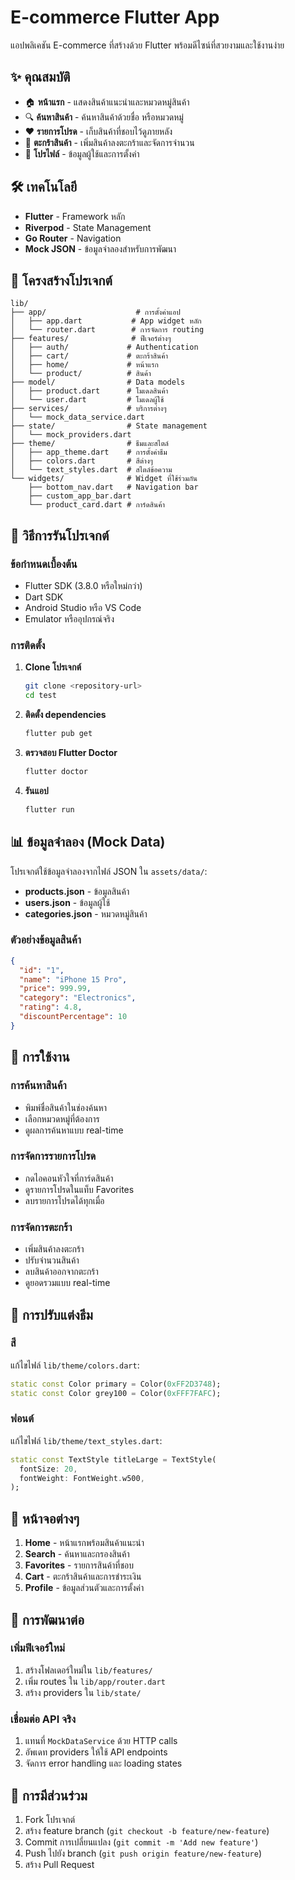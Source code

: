 # E-commerce Flutter App

แอปพลิเคชัน E-commerce ที่สร้างด้วย Flutter พร้อมดีไซน์ที่สวยงามและใช้งานง่าย

## ✨ คุณสมบัติ

- 🏠 **หน้าแรก** - แสดงสินค้าแนะนำและหมวดหมู่สินค้า
- 🔍 **ค้นหาสินค้า** - ค้นหาสินค้าด้วยชื่อ หรือหมวดหมู่
- ❤️ **รายการโปรด** - เก็บสินค้าที่ชอบไว้ดูภายหลัง
- 🛒 **ตะกร้าสินค้า** - เพิ่มสินค้าลงตะกร้าและจัดการจำนวน
- 👤 **โปรไฟล์** - ข้อมูลผู้ใช้และการตั้งค่า

## 🛠️ เทคโนโลยี

- **Flutter** - Framework หลัก
- **Riverpod** - State Management
- **Go Router** - Navigation
- **Mock JSON** - ข้อมูลจำลองสำหรับการพัฒนา

## 📁 โครงสร้างโปรเจกต์

```
lib/
├── app/                    # การตั้งค่าแอป
│   ├── app.dart           # App widget หลัก
│   └── router.dart        # การจัดการ routing
├── features/              # ฟีเจอร์ต่างๆ
│   ├── auth/             # Authentication
│   ├── cart/             # ตะกร้าสินค้า
│   ├── home/             # หน้าแรก
│   └── product/          # สินค้า
├── model/                # Data models
│   ├── product.dart      # โมเดลสินค้า
│   └── user.dart         # โมเดลผู้ใช้
├── services/             # บริการต่างๆ
│   └── mock_data_service.dart
├── state/                # State management
│   └── mock_providers.dart
├── theme/                # ธีมและสไตล์
│   ├── app_theme.dart    # การตั้งค่าธีม
│   ├── colors.dart       # สีต่างๆ
│   └── text_styles.dart  # สไตล์ข้อความ
└── widgets/              # Widget ที่ใช้ร่วมกัน
    ├── bottom_nav.dart   # Navigation bar
    ├── custom_app_bar.dart
    └── product_card.dart # การ์ดสินค้า
```

## 🚀 วิธีการรันโปรเจกต์

### ข้อกำหนดเบื้องต้น

- Flutter SDK (3.8.0 หรือใหม่กว่า)
- Dart SDK
- Android Studio หรือ VS Code
- Emulator หรืออุปกรณ์จริง

### การติดตั้ง

1. **Clone โปรเจกต์**
   ```bash
   git clone <repository-url>
   cd test
   ```

2. **ติดตั้ง dependencies**
   ```bash
   flutter pub get
   ```

3. **ตรวจสอบ Flutter Doctor**
   ```bash
   flutter doctor
   ```

4. **รันแอป**
   ```bash
   flutter run
   ```

## 📊 ข้อมูลจำลอง (Mock Data)

โปรเจกต์ใช้ข้อมูลจำลองจากไฟล์ JSON ใน `assets/data/`:

- **products.json** - ข้อมูลสินค้า
- **users.json** - ข้อมูลผู้ใช้
- **categories.json** - หมวดหมู่สินค้า

### ตัวอย่างข้อมูลสินค้า
```json
{
  "id": "1",
  "name": "iPhone 15 Pro",
  "price": 999.99,
  "category": "Electronics",
  "rating": 4.8,
  "discountPercentage": 10
}
```

## 🎯 การใช้งาน

### การค้นหาสินค้า
- พิมพ์ชื่อสินค้าในช่องค้นหา
- เลือกหมวดหมู่ที่ต้องการ
- ดูผลการค้นหาแบบ real-time

### การจัดการรายการโปรด
- กดไอคอนหัวใจที่การ์ดสินค้า
- ดูรายการโปรดในแท็บ Favorites
- ลบรายการโปรดได้ทุกเมื่อ

### การจัดการตะกร้า
- เพิ่มสินค้าลงตะกร้า
- ปรับจำนวนสินค้า
- ลบสินค้าออกจากตะกร้า
- ดูยอดรวมแบบ real-time

## 🎨 การปรับแต่งธีม

### สี
แก้ไขไฟล์ `lib/theme/colors.dart`:
```dart
static const Color primary = Color(0xFF2D3748);
static const Color grey100 = Color(0xFFF7FAFC);
```

### ฟอนต์
แก้ไขไฟล์ `lib/theme/text_styles.dart`:
```dart
static const TextStyle titleLarge = TextStyle(
  fontSize: 20,
  fontWeight: FontWeight.w500,
);
```

## 📱 หน้าจอต่างๆ

1. **Home** - หน้าแรกพร้อมสินค้าแนะนำ
2. **Search** - ค้นหาและกรองสินค้า
3. **Favorites** - รายการสินค้าที่ชอบ
4. **Cart** - ตะกร้าสินค้าและการชำระเงิน
5. **Profile** - ข้อมูลส่วนตัวและการตั้งค่า

## 🔧 การพัฒนาต่อ

### เพิ่มฟีเจอร์ใหม่
1. สร้างโฟลเดอร์ใหม่ใน `lib/features/`
2. เพิ่ม routes ใน `lib/app/router.dart`
3. สร้าง providers ใน `lib/state/`

### เชื่อมต่อ API จริง
1. แทนที่ `MockDataService` ด้วย HTTP calls
2. อัพเดท providers ให้ใช้ API endpoints
3. จัดการ error handling และ loading states

## 🤝 การมีส่วนร่วม

1. Fork โปรเจกต์
2. สร้าง feature branch (`git checkout -b feature/new-feature`)
3. Commit การเปลี่ยนแปลง (`git commit -m 'Add new feature'`)
4. Push ไปยัง branch (`git push origin feature/new-feature`)
5. สร้าง Pull Request

